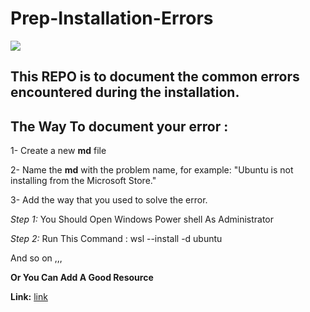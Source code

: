 # Prep-Installation-Errors



![](https://www.batimes.com/wp-content/themes/yootheme/cache/e21b2626f11dbd7c071c1bdc38aee1f6-7f0e769b.jpeg)


## This REPO is to document the common errors encountered during the installation.


## The Way To document your error :

1- Create a new **md** file

2- Name the **md** with the problem name, for example: "Ubuntu is not installing from the Microsoft Store."

3- Add the way that you used to solve the error.
  
  
   _Step 1:_ You Should Open Windows Power shell As Administrator  

   _Step 2:_ Run This Command : wsl --install -d ubuntu

And so on ,,, 

**Or You Can Add A Good Resource** 

**Link:** [link]()
